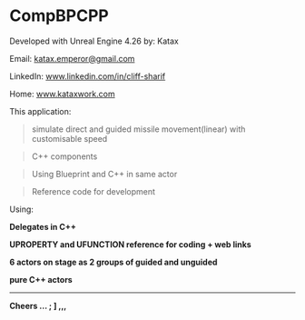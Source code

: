 # CompBPCPP
Developed with Unreal Engine 4.26 
by: Katax 

Email: katax.emperor@gmail.com 

LinkedIn: www.linkedin.com/in/cliff-sharif

Home: www.kataxwork.com


This application:

> simulate direct and guided missile movement(linear) with customisable speed

> C++ components

> Using Blueprint and C++ in same actor

> Reference code for development

Using:<b>

Delegates in C++

UPROPERTY and UFUNCTION reference for coding + web links 

6 actors on stage as 2 groups of guided and unguided

pure C++ actors


--------
  
  
Cheers … ; ] ,,,
